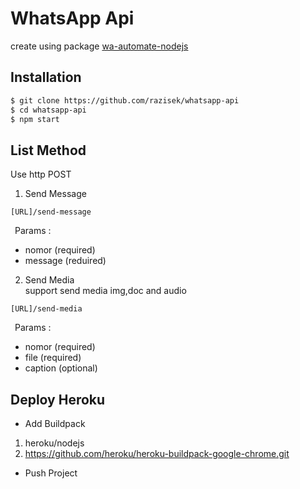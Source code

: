 # WhatsApp Api

create using package [wa-automate-nodejs](https://github.com/open-wa/wa-automate-nodejs)

## Installation

```bash
$ git clone https://github.com/razisek/whatsapp-api
$ cd whatsapp-api
$ npm start
```

## List Method
Use http POST
1. Send Message
```
[URL]/send-message
```
&ensp;Params : 
- nomor (required)
- message (reduired)

2. Send Media\
support send media img,doc and audio
```
[URL]/send-media
```
&ensp;Params : 
- nomor (required)
- file (required)
- caption (optional)

## Deploy Heroku
* Add Buildpack
1. heroku/nodejs
2. https://github.com/heroku/heroku-buildpack-google-chrome.git

* Push Project
